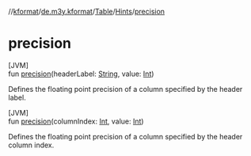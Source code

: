//[kformat](../../../../index.md)/[de.m3y.kformat](../../index.md)/[Table](../index.md)/[Hints](index.md)/[precision](precision.md)

# precision

[JVM]\
fun [precision](precision.md)(headerLabel: [String](https://kotlinlang.org/api/core/kotlin-stdlib/kotlin/-string/index.html), value: [Int](https://kotlinlang.org/api/core/kotlin-stdlib/kotlin/-int/index.html))

Defines the floating point precision of a column specified by the header label.

[JVM]\
fun [precision](precision.md)(columnIndex: [Int](https://kotlinlang.org/api/core/kotlin-stdlib/kotlin/-int/index.html), value: [Int](https://kotlinlang.org/api/core/kotlin-stdlib/kotlin/-int/index.html))

Defines the floating point precision of a column specified by the header column index.